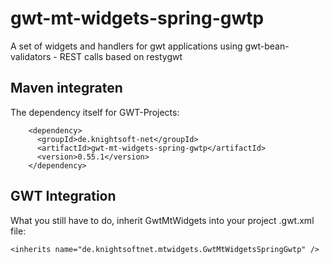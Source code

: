 # gwt-mt-widgets-spring-gwtp
A set of widgets and handlers for gwt applications using gwt-bean-validators - REST calls based on restygwt

Maven integraten
----------------

The dependency itself for GWT-Projects:

```
    <dependency>
      <groupId>de.knightsoft-net</groupId>
      <artifactId>gwt-mt-widgets-spring-gwtp</artifactId>
      <version>0.55.1</version>
    </dependency>
```

GWT Integration
---------------

What you still have to do, inherit GwtMtWidgets into your project .gwt.xml file:

```
<inherits name="de.knightsoftnet.mtwidgets.GwtMtWidgetsSpringGwtp" />
```
